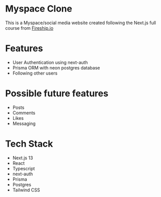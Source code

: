 # Myspace Clone

This is a Myspace/social media website created following the Next.js full course from [Fireship.io](https://fireship.io/)

# Features

- User Authentication using next-auth
- Prisma ORM with neon postgres database
- Following other users

# Possible future features

- Posts
- Comments
- Likes
- Messaging

# Tech Stack

- Next.js 13
- React
- Typescript
- next-auth
- Prisma
- Postgres
- Tailwind CSS
